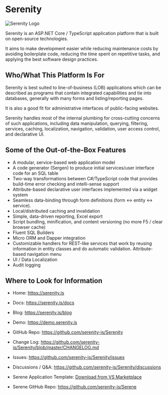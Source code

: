 # Serenity

![Serenity Logo](package-icon.png) 

Serenity is an ASP.NET Core / TypeScript application platform that is built on open-source technologies.

It aims to make development easier while reducing maintenance costs by avoiding boilerplate code, reducing the time spent on repetitive tasks, and applying the best software design practices.

## Who/What This Platform Is For

Serenity is best suited to line-of-business (LOB) applications which can be described as programs that contain integrated capabilities and tie into databases, generally with many forms and listing/reporting pages.

It is also a good fit for administrative interfaces of public-facing websites.

Serenity handles most of the internal plumbing for cross-cutting concerns of such applications, including data manipulation, querying, filtering, services, caching, localization, navigation, validation, user access control, and declarative UI.

## Some of the Out-of-the-Box Features
- A modular, service-based web application model
- A code generator (Sergen) to produce initial services/user interface code for an SQL table
- Two-way transformations between C#/TypeScript code that provides build-time error checking and intelli-sense support
- Attribute-based declarative user interfaces implemented via a widget system
- Seamless data-binding through form definitions (form <-> entity <-> service).
- Local/distributed caching and invalidation
- Simple, data-driven reporting, Excel export
- Script bundling, minification, and content versioning (no more F5 / clear browser cache)
- Fluent SQL Builders
- Micro ORM and Dapper integration
- Customizable handlers for REST-like services that work by reusing information in entity classes and do automatic validation.
Attribute-based navigation menu
- UI / Data Localization
- Audit logging

## Where to Look for Information

- Home: https://serenity.is
- Docs: https://serenity.is/docs
- Blog: https://serenity.is/blog
- Demo: https://demo.serenity.is

- GitHub Repo: https://github.com/serenity-is/Serenity
- Change Log: https://github.com/serenity-is/Serenity/blob/master/CHANGELOG.md 
- Issues: https://github.com/serenity-is/Serenity/issues
- Discussions / Q&A: https://github.com/serenity-is/Serenity/discussions

- Serene Application Template:
[Download from VS Marketplace](https://marketplace.visualstudio.com/items?itemName=VolkanCeylan.SereneSerenityApplicationTemplate)
- Serene GitHub Repo: https://github.com/serenity-is/Serene
